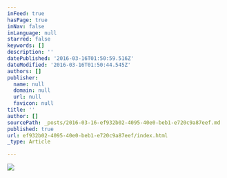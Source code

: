 ```yaml
---
inFeed: true
hasPage: true
inNav: false
inLanguage: null
starred: false
keywords: []
description: ''
datePublished: '2016-03-16T01:50:59.516Z'
dateModified: '2016-03-16T01:50:44.545Z'
authors: []
publisher:
  name: null
  domain: null
  url: null
  favicon: null
title: ''
author: []
sourcePath: _posts/2016-03-16-ef932b02-4095-40e0-beb1-e720c9a87eef.md
published: true
url: ef932b02-4095-40e0-beb1-e720c9a87eef/index.html
_type: Article

---
```

![](https://the-grid-user-content.s3-us-west-2.amazonaws.com/a35e2bb1-f9f4-4630-bad9-03b7b47028cf.jpg)